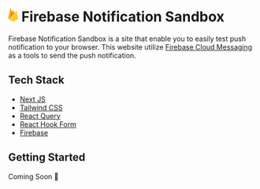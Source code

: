 # ![Logo](https://github.com/klvfn/firebase-notification-sandbox/blob/master/public/assets/images/firebase-logo-small.png) Firebase Notification Sandbox
Firebase Notification Sandbox is a site that enable you to easily test push notification to your browser. This website utilize [Firebase Cloud Messaging](https://firebase.google.com/docs/cloud-messaging) as a tools to send the push notification.

## Tech Stack
- [Next JS](https://nextjs.org/)
- [Tailwind CSS](https://tailwindcss.com/)
- [React Query](https://react-query.tanstack.com/)
- [React Hook Form](https://react-hook-form.com/)
- [Firebase](https://firebase.google.com/)

## Getting Started
Coming Soon :rocket:





